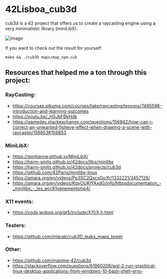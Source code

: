 # 42Lisboa_cub3d

cub3d is a 42 project that offers us to create a raycasting engine using a very minimalistic library (miniLibX).

![image](https://user-images.githubusercontent.com/66511903/107834307-bd610300-6d8d-11eb-9d37-fc8a64efbe31.png)

If you want to check out the result for yourself:
```
make && ./cub3D maps/map_xpm.cub
```

## Resources that helped me a ton through this project:

### RayCasting:
- https://courses.pikuma.com/courses/take/raycasting/lessons/7485598-introduction-and-learning-outcomes
- https://youtu.be/_HSJbFBkHdk
- https://gamedev.stackexchange.com/questions/156842/how-can-i-correct-an-unwanted-fisheye-effect-when-drawing-a-scene-with-raycastin/156853#156853
### MiniLibX:
- https://gontjarow.github.io/MiniLibX/
- https://harm-smits.github.io/42docs/libs/minilibx
- https://harm-smits.github.io/42docs/projects/cub3d
- https://github.com/42Paris/minilibx-linux
- https://amara.org/en/videos/Pp3SC2QxcsGo/fr/1332221/3457126/
- https://amara.org/en/videos/KqyOUKlYAxdG/info/httpsdocumentation_-_minilibx_-_les_ecc81venementsmp4/
### X11 events:
- https://code.woboq.org/qt5/include/X11/X.h.html
### Testers:
- https://github.com/mlaraki/cub3D_leaks_maps_tester
### Other:
- https://github.com/maxime-42/cub3d
- https://stackoverflow.com/questions/61860208/wsl-2-run-graphical-linux-desktop-applications-from-windows-10-bash-shell-erro- 
